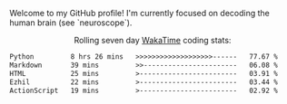 <p>Welcome to my GitHub profile! I'm currently focused on decoding the human brain (see `neuroscope`).</p>
  
<p align="center">Rolling seven day <a href='https://wakatime.com/'> WakaTime</a> coding stats:</p>
<!--START_SECTION:waka-->

```txt
Python         8 hrs 26 mins   >>>>>>>>>>>>>>>>>>>------   77.67 %
Markdown       39 mins         >>-----------------------   06.08 %
HTML           25 mins         >------------------------   03.91 %
Ezhil          22 mins         >------------------------   03.44 %
ActionScript   19 mins         >------------------------   02.92 %
```

<!--END_SECTION:waka-->
